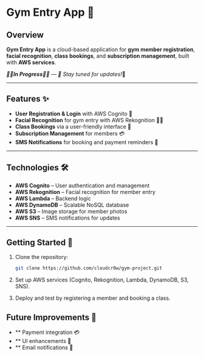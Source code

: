 # Gym Entry App 🚀

## Overview

**Gym Entry App** is a cloud-based application for **gym member registration**, **facial recognition**, **class bookings**, and **subscription management**, built with **AWS services**.  

_🚧🚧**In Progress**🚧🚧 — 🚧 Stay tuned for updates!_🚧

---

## Features ✨

- **User Registration & Login** with AWS Cognito 🔑
- **Facial Recognition** for gym entry with AWS Rekognition 🏋️‍♂️
- **Class Bookings** via a user-friendly interface 📅
- **Subscription Management** for members 💳
- **SMS Notifications** for booking and payment reminders 📲

---

## Technologies 🛠️

- **AWS Cognito** – User authentication and management  
- **AWS Rekognition** – Facial recognition for member entry  
- **AWS Lambda** – Backend logic  
- **AWS DynamoDB** – Scalable NoSQL database  
- **AWS S3** – Image storage for member photos  
- **AWS SNS** – SMS notifications for updates  

---

## Getting Started 🏁

1. Clone the repository:
   ```bash
   git clone https://github.com/cloudcr0w/gym-project.git
2. Set up AWS services (Cognito, Rekognition, Lambda, DynamoDB, S3, SNS).

3. Deploy and test by registering a member and booking a class.

## Future Improvements 🚧
- ** Payment integration 💳
- ** UI enhancements 🎨
- ** Email notifications 📧